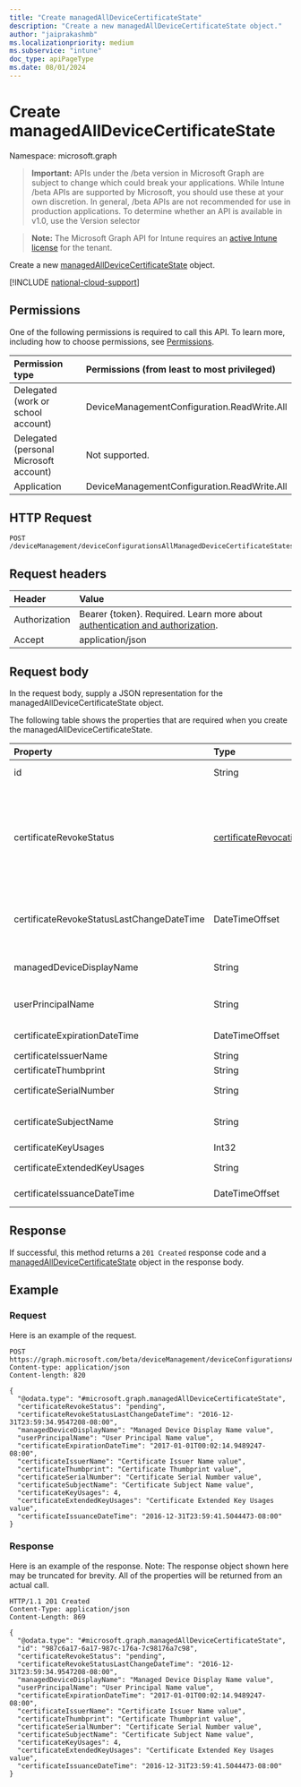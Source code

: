 ```yaml
---
title: "Create managedAllDeviceCertificateState"
description: "Create a new managedAllDeviceCertificateState object."
author: "jaiprakashmb"
ms.localizationpriority: medium
ms.subservice: "intune"
doc_type: apiPageType
ms.date: 08/01/2024
---
```


# Create managedAllDeviceCertificateState

Namespace: microsoft.graph

> **Important:** APIs under the /beta version in Microsoft Graph are subject to change which could break your applications. While Intune /beta APIs are supported by Microsoft, you should use these at your own discretion. In general, /beta APIs are not recommended for use in production applications. To determine whether an API is available in v1.0, use the Version selector

> **Note:** The Microsoft Graph API for Intune requires an [active Intune license](https://go.microsoft.com/fwlink/?linkid=839381) for the tenant.

Create a new [managedAllDeviceCertificateState](../resources/intune-deviceconfig-managedalldevicecertificatestate.md) object.

[!INCLUDE [national-cloud-support](../../includes/all-clouds.md)]

## Permissions
One of the following permissions is required to call this API. To learn more, including how to choose permissions, see [Permissions](/graph/permissions-reference).

|Permission type|Permissions (from least to most privileged)|
|:---|:---|
|Delegated (work or school account)|DeviceManagementConfiguration.ReadWrite.All|
|Delegated (personal Microsoft account)|Not supported.|
|Application|DeviceManagementConfiguration.ReadWrite.All|

## HTTP Request
<!-- {
  "blockType": "ignored"
}
-->
``` http
POST /deviceManagement/deviceConfigurationsAllManagedDeviceCertificateStates
```

## Request headers
|Header|Value|
|:---|:---|
|Authorization|Bearer {token}. Required. Learn more about [authentication and authorization](/graph/auth/auth-concepts).|
|Accept|application/json|

## Request body
In the request body, supply a JSON representation for the managedAllDeviceCertificateState object.

The following table shows the properties that are required when you create the managedAllDeviceCertificateState.

|Property|Type|Description|
|:---|:---|:---|
|id|String|Key of the entity.|
|certificateRevokeStatus|[certificateRevocationStatus](../resources/intune-deviceconfig-certificaterevocationstatus.md)|Revoke status. Possible values are: `none`, `pending`, `issued`, `failed`, `revoked`.|
|certificateRevokeStatusLastChangeDateTime|DateTimeOffset|The time the revoke status was last changed|
|managedDeviceDisplayName|String|Device display name|
|userPrincipalName|String|User principal name|
|certificateExpirationDateTime|DateTimeOffset|Certificate expiry date|
|certificateIssuerName|String|Issuer|
|certificateThumbprint|String|Thumbprint|
|certificateSerialNumber|String|Serial number|
|certificateSubjectName|String|Certificate subject name|
|certificateKeyUsages|Int32|Key Usage|
|certificateExtendedKeyUsages|String|Enhanced Key Usage|
|certificateIssuanceDateTime|DateTimeOffset|Issuance date|



## Response
If successful, this method returns a `201 Created` response code and a [managedAllDeviceCertificateState](../resources/intune-deviceconfig-managedalldevicecertificatestate.md) object in the response body.

## Example

### Request
Here is an example of the request.
``` http
POST https://graph.microsoft.com/beta/deviceManagement/deviceConfigurationsAllManagedDeviceCertificateStates
Content-type: application/json
Content-length: 820

{
  "@odata.type": "#microsoft.graph.managedAllDeviceCertificateState",
  "certificateRevokeStatus": "pending",
  "certificateRevokeStatusLastChangeDateTime": "2016-12-31T23:59:34.9547208-08:00",
  "managedDeviceDisplayName": "Managed Device Display Name value",
  "userPrincipalName": "User Principal Name value",
  "certificateExpirationDateTime": "2017-01-01T00:02:14.9489247-08:00",
  "certificateIssuerName": "Certificate Issuer Name value",
  "certificateThumbprint": "Certificate Thumbprint value",
  "certificateSerialNumber": "Certificate Serial Number value",
  "certificateSubjectName": "Certificate Subject Name value",
  "certificateKeyUsages": 4,
  "certificateExtendedKeyUsages": "Certificate Extended Key Usages value",
  "certificateIssuanceDateTime": "2016-12-31T23:59:41.5044473-08:00"
}
```

### Response
Here is an example of the response. Note: The response object shown here may be truncated for brevity. All of the properties will be returned from an actual call.
``` http
HTTP/1.1 201 Created
Content-Type: application/json
Content-Length: 869

{
  "@odata.type": "#microsoft.graph.managedAllDeviceCertificateState",
  "id": "987c6a17-6a17-987c-176a-7c98176a7c98",
  "certificateRevokeStatus": "pending",
  "certificateRevokeStatusLastChangeDateTime": "2016-12-31T23:59:34.9547208-08:00",
  "managedDeviceDisplayName": "Managed Device Display Name value",
  "userPrincipalName": "User Principal Name value",
  "certificateExpirationDateTime": "2017-01-01T00:02:14.9489247-08:00",
  "certificateIssuerName": "Certificate Issuer Name value",
  "certificateThumbprint": "Certificate Thumbprint value",
  "certificateSerialNumber": "Certificate Serial Number value",
  "certificateSubjectName": "Certificate Subject Name value",
  "certificateKeyUsages": 4,
  "certificateExtendedKeyUsages": "Certificate Extended Key Usages value",
  "certificateIssuanceDateTime": "2016-12-31T23:59:41.5044473-08:00"
}
```